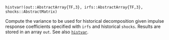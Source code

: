 ```
histvar!(out::AbstractArray{TF,3}, irfs::AbstractArray{TF,3}, shocks::AbstractMatrix)
```

Compute the variance to be used for historical decomposition given impulse response coefficients specified with `irfs` and historical `shocks`. Results are stored in an array `out`. See also [`histvar`](@ref).
